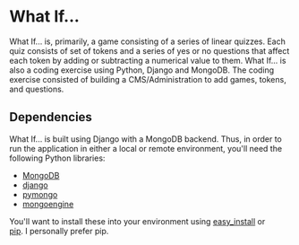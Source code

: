 # What If...

What If... is, primarily, a game consisting of a series of linear quizzes. Each quiz
consists of set of tokens and a series of yes or no questions that affect each token
by adding or subtracting a numerical value to them. What If... is also a coding 
exercise using Python, Django and MongoDB. The coding exercise consisted of building
a CMS/Administration to add games, tokens, and questions.

## Dependencies

What If... is built using Django with a MongoDB backend. Thus, in order to run the 
application in either a local or remote environment, you'll need the following Python
libraries:

- [MongoDB](http://www.mongodb.org/)
- [django](https://www.djangoproject.com/)
- [pymongo](http://api.mongodb.org/python/current/)
- [mongoengine](http://mongoengine.org/)

You'll want to install these into your environment using 
[easy_install](http://packages.python.org/distribute/easy_install.html) or  
[pip](http://pypi.python.org/pypi/pip/). I personally prefer pip.
